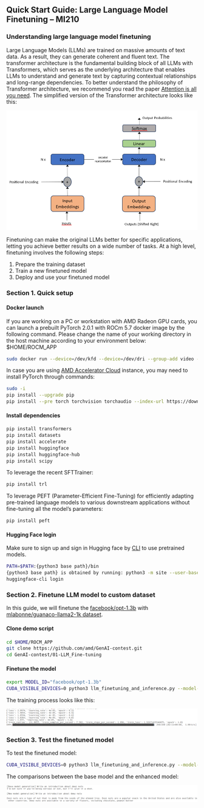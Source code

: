 ## Quick Start Guide: Large Language Model Finetuning – MI210

### Understanding large language model finetuning

Large Language Models (LLMs) are trained on massive amounts of text data. As a result, they can generate coherent and fluent text. The transformer architecture is the fundamental building block of all LLMs with Transformers, which serves as the underlying architecture that enables LLMs to understand and generate text by capturing contextual relationships and long-range dependencies. To better understand the philosophy of Transformer architecture, we recommend you read the paper [Attention is all you need](https://arxiv.org/pdf/1706.03762.pdf). The simplified version of the Transformer architecture looks like this:

![transformer](./img/transformers.png)

Finetuning can make the original LLMs better for specific applications, letting you achieve better results on a wide number of tasks. At a high level, finetuning involves the following steps:
1.	Prepare the training dataset
2.	Train a new finetuned model
3.	Deploy and use your finetuned model

### Section 1. Quick setup

#### Docker launch
If you are working on a PC or workstation with AMD Radeon GPU cards, you can launch a prebuilt PyTorch 2.0.1 with ROCm 5.7 docker image by the following command. Please change the name of your working directory in the host machine according to your environment below: $HOME/ROCM_APP

```bash
sudo docker run --device=/dev/kfd --device=/dev/dri --group-add video --cap-add=SYS_PTRACE --security-opt seccomp=unconfined --ipc=host -it -v $HOME/ROCM_APP:/ROCM_APP -d rocm/pytorch:rocm5.7_ubuntu22.04_py3.10_pytorch_2.0.1
```

In case you are using [AMD Accelerator Cloud](https://aac.amd.com/) instance, you may need to install PyTorch through commands:

```bash
sudo -i
pip install --upgrade pip
pip install --pre torch torchvision torchaudio --index-url https://download.pytorch.org/whl/nightly/rocm5.7 
```
#### Install dependencies

```bash
pip install transformers
pip install datasets
pip install accelerate
pip install huggingface
pip install huggingface-hub
pip install scipy
```

To leverage the recent SFTTrainer: 

```bash
pip install trl
```

To leverage PEFT (Parameter-Efficient Fine-Tuning) for efficiently adapting pre-trained language models to various downstream applications without fine-tuning all the model’s parameters:

```bash
pip install peft
```

#### Hugging Face login
Make sure to sign up and sign in Hugging face by [CLI](https://huggingface.co/docs/huggingface_hub/quick-start#login ) to use pretrained models. 

```bash
PATH=$PATH:{python3 base path}/bin
{python3 base path} is obtained by running: python3 -m site --user-base
huggingface-cli login
```

### Section 2. Finetune LLM model to custom dataset

In this guide, we will finetune the [facebook/opt-1.3b](https://huggingface.co/facebook/opt-1.3b) with [mlabonne/guanaco-llama2-1k dataset](https://huggingface.co/datasets/mlabonne/guanaco-llama2-1k).

#### Clone demo script 

```bash
cd $HOME/ROCM_APP
git clone https://github.com/amd/GenAI-contest.git
cd GenAI-contest/01-LLM_Fine-tuning
```

#### Finetune the model

```bash
export MODEL_ID="facebook/opt-1.3b"
CUDA_VISIBLE_DEVICES=0 python3 llm_finetuning_and_inference.py --model-id=$MODEL_ID
```

The training process looks like this:

![base training](./img/training-nq.png)

### Section 3. Test the finetuned model

To test the finetuned model:

```bash
CUDA_VISIBLE_DEVICES=0 python3 llm_finetuning_and_inference.py --model-id=$MODEL_ID --inference
```

The comparisons between the base model and the enhanced model:

![result](./img/result.png)